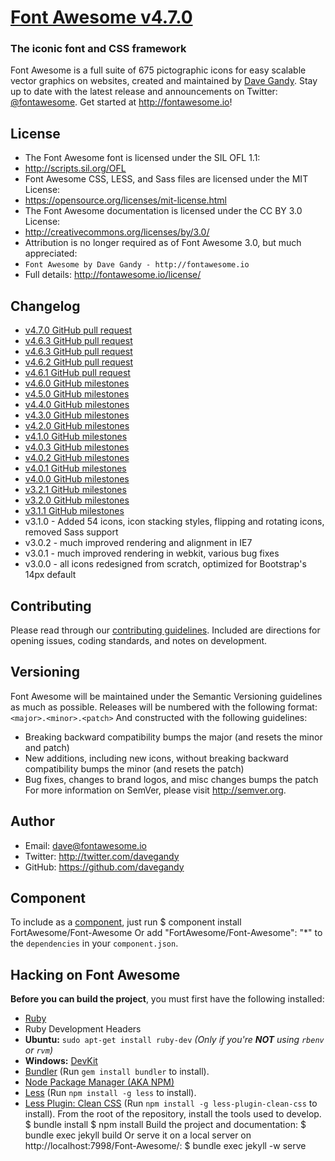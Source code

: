 # [Font Awesome v4.7.0](http://fontawesome.io)
### The iconic font and CSS framework
Font Awesome is a full suite of 675 pictographic icons for easy scalable vector graphics on websites,
created and maintained by [Dave Gandy](https://twitter.com/davegandy).
Stay up to date with the latest release and announcements on Twitter:
[@fontawesome](http://twitter.com/fontawesome).
Get started at http://fontawesome.io!
## License
- The Font Awesome font is licensed under the SIL OFL 1.1:
- http://scripts.sil.org/OFL
- Font Awesome CSS, LESS, and Sass files are licensed under the MIT License:
- https://opensource.org/licenses/mit-license.html
- The Font Awesome documentation is licensed under the CC BY 3.0 License:
- http://creativecommons.org/licenses/by/3.0/
- Attribution is no longer required as of Font Awesome 3.0, but much appreciated:
- `Font Awesome by Dave Gandy - http://fontawesome.io`
- Full details: http://fontawesome.io/license/
## Changelog
- [v4.7.0 GitHub pull request](https://github.com/FortAwesome/Font-Awesome/pull/10012)
- [v4.6.3 GitHub pull request](https://github.com/FortAwesome/Font-Awesome/pull/9189)
- [v4.6.3 GitHub pull request](https://github.com/FortAwesome/Font-Awesome/pull/9189)
- [v4.6.2 GitHub pull request](https://github.com/FortAwesome/Font-Awesome/pull/9117)
- [v4.6.1 GitHub pull request](https://github.com/FortAwesome/Font-Awesome/pull/8962)
- [v4.6.0 GitHub milestones](https://github.com/FortAwesome/Font-Awesome/issues?q=milestone%3A4.6.0+is%3Aclosed)
- [v4.5.0 GitHub milestones](https://github.com/FortAwesome/Font-Awesome/issues?q=milestone%3A4.5.0+is%3Aclosed)
- [v4.4.0 GitHub milestones](https://github.com/FortAwesome/Font-Awesome/issues?q=milestone%3A4.4.0+is%3Aclosed)
- [v4.3.0 GitHub milestones](https://github.com/FortAwesome/Font-Awesome/issues?q=milestone%3A4.3.0+is%3Aclosed)
- [v4.2.0 GitHub milestones](https://github.com/FortAwesome/Font-Awesome/issues?milestone=12&page=1&state=closed)
- [v4.1.0 GitHub milestones](https://github.com/FortAwesome/Font-Awesome/issues?milestone=6&page=1&state=closed)
- [v4.0.3 GitHub milestones](https://github.com/FortAwesome/Font-Awesome/issues?milestone=9&page=1&state=closed)
- [v4.0.2 GitHub milestones](https://github.com/FortAwesome/Font-Awesome/issues?milestone=8&page=1&state=closed)
- [v4.0.1 GitHub milestones](https://github.com/FortAwesome/Font-Awesome/issues?milestone=7&page=1&state=closed)
- [v4.0.0 GitHub milestones](https://github.com/FortAwesome/Font-Awesome/issues?milestone=2&page=1&state=closed)
- [v3.2.1 GitHub milestones](https://github.com/FortAwesome/Font-Awesome/issues?milestone=5&page=1&state=closed)
- [v3.2.0 GitHub milestones](https://github.com/FortAwesome/Font-Awesome/issues?milestone=3&page=1&state=closed)
- [v3.1.1 GitHub milestones](https://github.com/FortAwesome/Font-Awesome/issues?milestone=4&page=1&state=closed)
- v3.1.0 - Added 54 icons, icon stacking styles, flipping and rotating icons, removed Sass support
- v3.0.2 - much improved rendering and alignment in IE7
- v3.0.1 - much improved rendering in webkit, various bug fixes
- v3.0.0 - all icons redesigned from scratch, optimized for Bootstrap's 14px default
## Contributing
Please read through our [contributing guidelines](https://github.com/FortAwesome/Font-Awesome/blob/master/CONTRIBUTING.md).
Included are directions for opening issues, coding standards, and notes on development.
## Versioning
Font Awesome will be maintained under the Semantic Versioning guidelines as much as possible. Releases will be numbered
with the following format:
`<major>.<minor>.<patch>`
And constructed with the following guidelines:
* Breaking backward compatibility bumps the major (and resets the minor and patch)
* New additions, including new icons, without breaking backward compatibility bumps the minor (and resets the patch)
* Bug fixes, changes to brand logos, and misc changes bumps the patch
For more information on SemVer, please visit http://semver.org.
## Author
- Email: dave@fontawesome.io
- Twitter: http://twitter.com/davegandy
- GitHub: https://github.com/davegandy
## Component
To include as a [component](https://github.com/componentjs/component), just run
$ component install FortAwesome/Font-Awesome
Or add
"FortAwesome/Font-Awesome": "*"
to the `dependencies` in your `component.json`.
## Hacking on Font Awesome
**Before you can build the project**, you must first have the following installed:
- [Ruby](https://www.ruby-lang.org/en/)
- Ruby Development Headers
- **Ubuntu:** `sudo apt-get install ruby-dev` *(Only if you're __NOT__ using `rbenv` or `rvm`)*
- **Windows:** [DevKit](http://rubyinstaller.org/)
- [Bundler](http://bundler.io/) (Run `gem install bundler` to install).
- [Node Package Manager (AKA NPM)](https://docs.npmjs.com/getting-started/installing-node)
- [Less](http://lesscss.org/) (Run `npm install -g less` to install).
- [Less Plugin: Clean CSS](https://github.com/less/less-plugin-clean-css) (Run `npm install -g less-plugin-clean-css` to install).
From the root of the repository, install the tools used to develop.
$ bundle install
$ npm install
Build the project and documentation:
$ bundle exec jekyll build
Or serve it on a local server on http://localhost:7998/Font-Awesome/:
$ bundle exec jekyll -w serve
